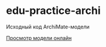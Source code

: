 # edu-practice-archi 
Исходный код ArchiMate-модели

[Просмотр модели онлайн](https://hse-perm-projects-23-24.github.io/edu-practice-archi/)
